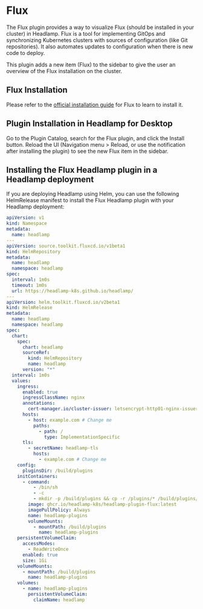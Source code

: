 # Flux

The Flux plugin provides a way to visualize Flux (should be installed in your cluster) in Headlamp. Flux is a tool for implementing GitOps and synchronizing Kubernetes clusters with sources of configuration (like Git repositories). It also automates updates to configuration when there is new code to deploy.

This plugin adds a new item (Flux) to the sidebar to give the user an overview of the Flux installation on the cluster.

## Flux Installation

Please refer to the [official installation guide](https://fluxcd.io/flux/installation/) for Flux to learn to install it.

## Plugin Installation in Headlamp for Desktop

Go to the Plugin Catalog, search for the Flux plugin, and click the Install button. Reload the UI (Navigation menu > Reload, or use the notification after installing the plugin) to see the new Flux item in the sidebar.

## Installing the Flux Headlamp plugin in a Headlamp deployment

If you are deploying Headlamp using Helm, you can use the following HelmRelease manifest to install the Flux Headlamp plugin with your Headlamp deployment:

```yaml
apiVersion: v1
kind: Namespace
metadata:
  name: headlamp
---
apiVersion: source.toolkit.fluxcd.io/v1beta1
kind: HelmRepository
metadata:
  name: headlamp
  namespace: headlamp
spec:
  interval: 1m0s
  timeout: 1m0s
  url: https://headlamp-k8s.github.io/headlamp/
---
apiVersion: helm.toolkit.fluxcd.io/v2beta1
kind: HelmRelease
metadata:
  name: headlamp
  namespace: headlamp
spec:
  chart:
    spec:
      chart: headlamp
      sourceRef:
        kind: HelmRepository
        name: headlamp
      version: "*"
  interval: 1m0s
  values:
    ingress:
      enabled: true
      ingressClassName: nginx
      annotations:
        cert-manager.io/cluster-issuer: letsencrypt-http01-nginx-issuer
      hosts:
        - host: example.com # Change me
          paths:
            - path: /
              type: ImplementationSpecific
      tls:
        - secretName: headlamp-tls
          hosts:
            - example.com # Change me
    config:
      pluginsDir: /build/plugins
    initContainers:
      - command:
          - /bin/sh
          - -c
          - mkdir -p /build/plugins && cp -r /plugins/* /build/plugins/
        image: ghcr.io/headlamp-k8s/headlamp-plugin-flux:latest
        imagePullPolicy: Always
        name: headlamp-plugins
        volumeMounts:
          - mountPath: /build/plugins
            name: headlamp-plugins
    persistentVolumeClaim:
      accessModes:
        - ReadWriteOnce
      enabled: true
      size: 1Gi
    volumeMounts:
      - mountPath: /build/plugins
        name: headlamp-plugins
    volumes:
      - name: headlamp-plugins
        persistentVolumeClaim:
          claimName: headlamp
```

